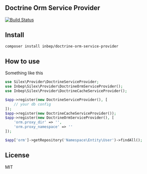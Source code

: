 Doctrine Orm Service Provider
-----------------------------
[![Build Status](https://travis-ci.org/inbep/doctrine-orm-service-provider.svg?branch=master)](https://travis-ci.org/inbep/doctrine-orm-service-provider)

Install
-------
```bash
composer install inbep/doctrine-orm-service-provider
```

How to use
----------
Something like this
```php
use Silex\Provider\DoctrineServiceProvider;
use Inbep\Silex\Provider\DoctrineOrmServiceProvider();
use Inbep\Silex\Provider\DoctrineCacheServiceProvider();

$app->register(new DoctrineServiceProvider(), [
    // your db config
]);
$app->register(new DoctrineCacheServiceProvider());
$app->register(new DoctrineOrmServiceProvider(), [
    'orm.proxy_dir' => '',
    'orm.proxy_namespace' => ''
]);

$app['orm']->getRepository('Namespace\Entity\User')->findAll();
```

License
-------
MIT
